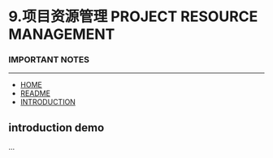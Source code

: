 # 9.项目资源管理 PROJECT RESOURCE MANAGEMENT

### IMPORTANT NOTES

___

* [HOME](https://github.com/afresh/pmi-pmp)
* [README](/README.md)
* [INTRODUCTION](#introduction-demo)

## introduction demo
...
